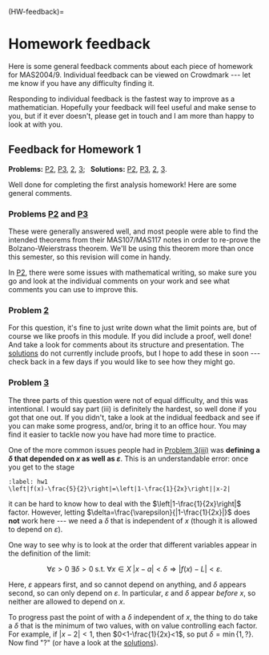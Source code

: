 (HW-feedback)=
# Homework feedback

Here is some general feedback comments about each piece of homework for MAS2004/9. Individual feedback can be viewed on Crowdmark --- let me know if you have any difficulty finding it.

Responding to individual feedback is the fastest way to improve as a mathematician. Hopefully your feedback will feel useful and make sense to you, but if it ever doesn't, please get in touch and I am more than happy to look at with you. 

## Feedback for Homework 1

**Problems:** [P2](#P2), [P3](#P3), [2](#2), [3](#3); &ensp;**Solutions:** [P2](#P2sol), [P3](#P3sol), [2](#2sol), [3](#3sol).

Well done for completing the first analysis homework! Here are some general comments.

### Problems [P2](#P2) and [P3](#P3)
These were generally answered well, and most people were able to find the intended theorems from their MAS107/MAS117 notes in order to re-prove the Bolzano-Weierstrass theorem. We'll be using this theorem more than once this semester, so this revision will come in handy. 

In [P2](#P2), there were some issues with mathematical writing, so make sure you go and look at the individual comments on your work and see what comments you can use to improve this.

### Problem [2](#2)
For this question, it's fine to just write down what the limit points are, but of course we like proofs in this module. If you did include a proof, well done! And take a look for comments about its structure and presentation. The [solutions](#2sol) do not currently include proofs, but I hope to add these in soon --- check back in a few days if you would like to see how they might go.

### Problem [3](#3)
The three parts of this question were not of equal difficulty, and this was intentional. I would say part (iii) is definitely the hardest, so well done if you got that one out. If you didn't, take a look at the indidual feedback and see if you can make some progress, and/or, bring it to an office hour. You may find it easier to tackle now you have had more time to practice.

One of the more common issues people had in [Problem 3(iii)](#3) was **defining a $\delta$ that depended on $x$ as well as $\varepsilon$**. This is an understandable error: once you get to the stage
```{math}
:label: hw1
\left|f(x)-\frac{5}{2}\right|=\left|1-\frac{1}{2x}\right||x-2|
```
it can be hard to know how to deal with the $\left|1-\frac{1}{2x}\right|$ factor. However, letting $\delta=\frac{\varepsilon}{|1-\frac{1}{2x}|}$ does **not** work here --- we need a $\delta$ that is independent of $x$ (though it is allowed to depend on $\varepsilon$). 

One way to see why is to look at the order that different variables appear in the definition of the limit:

$$
\forall\varepsilon>0\;\exists\delta>0\;\text{s.t. }\forall x\in X \; |x-a|<\delta\Rightarrow|f(x)-L|<\varepsilon.
$$

Here, $\varepsilon$ appears first, and so cannot depend on anything, and $\delta$ appears second, so can only depend on $\varepsilon$. In particular, $\varepsilon$ and $\delta$ appear *before* $x$, so neither are allowed to depend on $x$. 

To progress past the point of [](#hw1) with a $\delta$ independent of $x$, the thing to do take a $\delta$ that is the minimum of two values, with on value controlling each factor. For example, if $|x-2|<1$, then $0<1-\frac{1}{2x}<1$, so put $\delta=\min\{1,\text{?}\}$. Now find "$\text{?}$" (or have a look at the [solutions](#3iiisol)).
